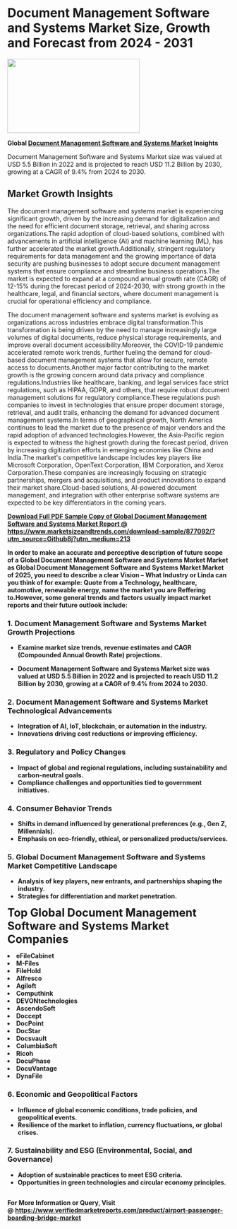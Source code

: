 <H1>Document Management Software and Systems Market Size, Growth and Forecast from 2024 - 2031</H1><img class="aligncenter size-medium wp-image-584254" src="https://thirdeyenews.in/wp-content/uploads/2024/09/Global-Market-Research-300x168.jpeg" alt="" width="300" height="168" /><p><strong>Global&nbsp;<a href="https://www.marketsizeandtrends.com/download-sample/877092/?utm_source=Github8j?utm_medium=213">Document Management Software and Systems Market</a> Insights</strong></p><p>Document Management Software and Systems Market size was valued at USD 5.5 Billion in 2022 and is projected to reach USD 11.2 Billion by 2030, growing at a CAGR of 9.4% from 2024 to 2030.</p><p><h2>Market Growth Insights</h2> <p>The document management software and systems market is experiencing significant growth, driven by the increasing demand for digitalization and the need for efficient document storage, retrieval, and sharing across organizations.The rapid adoption of cloud-based solutions, combined with advancements in artificial intelligence (AI) and machine learning (ML), has further accelerated the market growth.Additionally, stringent regulatory requirements for data management and the growing importance of data security are pushing businesses to adopt secure document management systems that ensure compliance and streamline business operations.The market is expected to expand at a compound annual growth rate (CAGR) of 12-15% during the forecast period of 2024-2030, with strong growth in the healthcare, legal, and financial sectors, where document management is crucial for operational efficiency and compliance.</p> <p><strong><a href="#"></a></strong></p> <p>The document management software and systems market is evolving as organizations across industries embrace digital transformation.This transformation is being driven by the need to manage increasingly large volumes of digital documents, reduce physical storage requirements, and improve overall document accessibility.Moreover, the COVID-19 pandemic accelerated remote work trends, further fueling the demand for cloud-based document management systems that allow for secure, remote access to documents.Another major factor contributing to the market growth is the growing concern around data privacy and compliance regulations.Industries like healthcare, banking, and legal services face strict regulations, such as HIPAA, GDPR, and others, that require robust document management solutions for regulatory compliance.These regulations push companies to invest in technologies that ensure proper document storage, retrieval, and audit trails, enhancing the demand for advanced document management systems.In terms of geographical growth, North America continues to lead the market due to the presence of major vendors and the rapid adoption of advanced technologies.However, the Asia-Pacific region is expected to witness the highest growth during the forecast period, driven by increasing digitization efforts in emerging economies like China and India.The market's competitive landscape includes key players like Microsoft Corporation, OpenText Corporation, IBM Corporation, and Xerox Corporation.These companies are increasingly focusing on strategic partnerships, mergers and acquisitions, and product innovations to expand their market share.Cloud-based solutions, AI-powered document management, and integration with other enterprise software systems are expected to be key differentiators in the coming years.<p><strong><a href="#"></p><p><span class=""><strong>Download Full PDF Sample Copy of Global Document Management Software and Systems Market Report</strong> @ <a href="https://www.marketsizeandtrends.com/download-sample/877092/?utm_source=Github8j?utm_medium=213" target="_blank">https://www.marketsizeandtrends.com/download-sample/877092/?utm_source=Github8j?utm_medium=213</a></span></p><p>In order to make an accurate and perceptive description of future scope of a Global&nbsp;Document Management Software and Systems Market Market as Global&nbsp;Document Management Software and Systems Market Market of 2025, you need to describe a clear Vision &ndash; What Industry or Linda can you think of for example: Quote from a Technology, healthcare, automotive, renewable energy, name the market you are Reffering to.However, some general trends and factors usually impact market reports and their future outlook include:</p><h3>1.&nbsp;<strong>Document Management Software and Systems Market Growth Projections</strong></h3><ul><li>Examine market size trends, revenue estimates and CAGR (Compounded Annual Growth Rate) projections.</li><li><p>Document Management Software and Systems Market size was valued at USD 5.5 Billion in 2022 and is projected to reach USD 11.2 Billion by 2030, growing at a CAGR of 9.4% from 2024 to 2030.</p></li></ul><h3>2.&nbsp;<strong>Document Management Software and Systems Market Technological Advancements</strong></h3><ul><li>Integration of AI, IoT, blockchain, or automation in the industry.</li><li>Innovations driving cost reductions or improving efficiency.</li></ul><h3>3.&nbsp;<strong>Regulatory and Policy Changes</strong></h3><ul><li>Impact of global and regional regulations, including sustainability and carbon-neutral goals.</li><li>Compliance challenges and opportunities tied to government initiatives.</li></ul><h3>4.&nbsp;<strong>Consumer Behavior Trends</strong></h3><ul><li>Shifts in demand influenced by generational preferences (e.g., Gen Z, Millennials).</li><li>Emphasis on eco-friendly, ethical, or personalized products/services.</li></ul><h3>5.&nbsp;<strong>Global Document Management Software and Systems Market Competitive Landscape</strong></h3><ul><li>Analysis of key players, new entrants, and partnerships shaping the industry.</li><li>Strategies for differentiation and market penetration.</li></ul><p data-pm-slice="1 1 []"><span style="color: inherit; font-family: inherit; font-size: 25px;">Top Global Document Management Software and Systems Market Companies</span></p><div class="" data-test-id=""><p><li>eFileCabinet</li><li> M-Files</li><li> FileHold</li><li> Alfresco</li><li> Agiloft</li><li> Computhink</li><li> DEVONtechnologies</li><li> AscendoSoft</li><li> Doccept</li><li> DocPoint</li><li> DocStar</li><li> Docsvault</li><li> ColumbiaSoft</li><li> Ricoh</li><li> DocuPhase</li><li> DocuVantage</li><li> DynaFile</li></p></div><h3>6.&nbsp;<strong>Economic and Geopolitical Factors</strong></h3><ul><li>Influence of global economic conditions, trade policies, and geopolitical events.</li><li>Resilience of the market to inflation, currency fluctuations, or global crises.</li></ul><h3>7.&nbsp;<strong>Sustainability and ESG (Environmental, Social, and Governance)</strong></h3><ul><li>Adoption of sustainable practices to meet ESG criteria.</li><li>Opportunities in green technologies and circular economy principles.</li></ul><h2><strong style="font-size: 14px;">For More Information or Query, Visit @&nbsp;</strong><a style="background-color: #ffffff; font-size: 14px;" href="https://www.marketsizeandtrends.com/report/document-management-software-and-systems-market/" target="_blank">https://www.verifiedmarketreports.com/product/airport-passenger-boarding-bridge-market</a></h2>